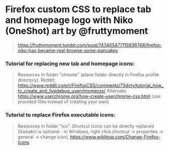 # Firefox custom CSS to replace tab and homepage logo with Niko (OneShot) art by @fruttymoment 
> https://fruttymoment.tumblr.com/post/743405477115936768/firefox-niko-has-became-real-browse-some-pancakes



### Tutorial for replacing new tab and homepage icons:
> Resources in folder "chrome" (place folder directly in Firefox profile directory).
> Reddit: https://www.reddit.com/r/FirefoxCSS/comments/73dvty/tutorial_how_to_create_and_livedebug_userchromecss/
> Alternate: https://www.userchrome.org/how-create-userchrome-css.html (use provided files instead of creating your own)



### Tutorial to replace Firefox executable icons:
> Resources in folder "ico". Shortcut icons can be directly replaced (ItweakU is optional - in Windows, right click shortcut → properties → general → change icon).
> https://www.wikihow.com/Change-Firefox-Icons

